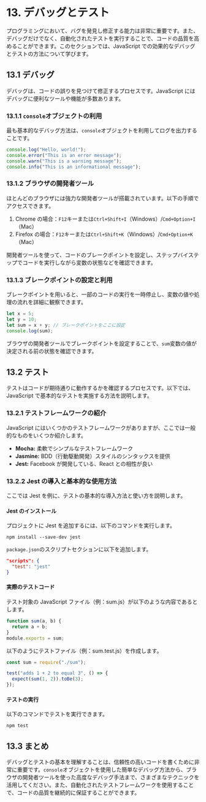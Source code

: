 # 13. デバッグとテスト

プログラミングにおいて、バグを発見し修正する能力は非常に重要です。また、デバッグだけでなく、自動化されたテストを実行することで、コードの品質を高めることができます。このセクションでは、JavaScript での効果的なデバッグとテストの方法について学びます。

## 13.1 デバッグ

デバッグは、コードの誤りを見つけて修正するプロセスです。JavaScript にはデバッグに便利なツールや機能が多数あります。

### 13.1.1 `console`オブジェクトの利用

最も基本的なデバッグ方法は、`console`オブジェクトを利用してログを出力することです。

```javascript
console.log("Hello, world!");
console.error("This is an error message");
console.warn("This is a warning message");
console.info("This is an informational message");
```

### 13.1.2 ブラウザの開発者ツール

ほとんどのブラウザには強力な開発者ツールが搭載されています。以下の手順でアクセスできます。

1. Chrome の場合：`F12`キーまたは`Ctrl+Shift+I`（Windows）/`Cmd+Option+I`（Mac）
2. Firefox の場合：`F12`キーまたは`Ctrl+Shift+K`（Windows）/`Cmd+Option+K`（Mac）

開発者ツールを使って、コードのブレークポイントを設定し、ステップバイステップでコードを実行しながら変数の状態などを確認できます。

### 13.1.3 ブレークポイントの設定と利用

ブレークポイントを用いると、一部のコードの実行を一時停止し、変数の値や処理の流れを詳細に観察できます。

```javascript
let x = 5;
let y = 10;
let sum = x + y; // ブレークポイントをここに設定
console.log(sum);
```

ブラウザの開発者ツールでブレークポイントを設定することで、`sum`変数の値が決定される前の状態を確認できます。

## 13.2 テスト

テストはコードが期待通りに動作するかを確認するプロセスです。以下では、JavaScript で基本的なテストを実施する方法を説明します。

### 13.2.1 テストフレームワークの紹介

JavaScript にはいくつかのテストフレームワークがありますが、ここでは一般的なものをいくつか紹介します。

- **Mocha:** 柔軟でシンプルなテストフレームワーク
- **Jasmine:** BDD（行動駆動開発）スタイルのシンタックスを提供
- **Jest:** Facebook が開発している、React との相性が良い

### 13.2.2 Jest の導入と基本的な使用方法

ここでは Jest を例に、テストの基本的な導入方法と使い方を説明します。

#### Jest のインストール

プロジェクトに Jest を追加するには、以下のコマンドを実行します。

```
npm install --save-dev jest
```

`package.json`のスクリプトセクションに以下を追加します。

```json
"scripts": {
  "test": "jest"
}
```

#### 実際のテストコード

テスト対象の JavaScript ファイル（例：sum.js）が以下のような内容であるとします。

```javascript
function sum(a, b) {
  return a + b;
}
module.exports = sum;
```

以下のようにテストファイル（例：sum.test.js）を作成します。

```javascript
const sum = require("./sum");

test("adds 1 + 2 to equal 3", () => {
  expect(sum(1, 2)).toBe(3);
});
```

#### テストの実行

以下のコマンドでテストを実行できます。

```
npm test
```

## 13.3 まとめ

デバッグとテストの基本を理解することは、信頼性の高いコードを書くために非常に重要です。`console`オブジェクトを使用した簡単なデバッグ方法から、ブラウザの開発者ツールを使った高度なデバッグ手法まで、さまざまなテクニックを活用してください。また、自動化されたテストフレームワークを使用することで、コードの品質を継続的に保証することができます。
